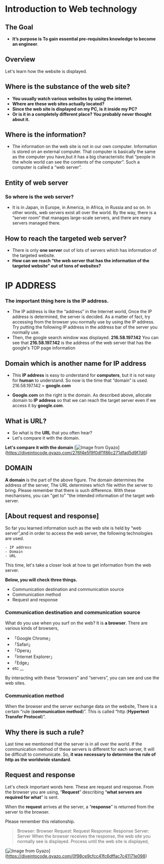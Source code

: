 # Introduction to Web technology

## The Goal

- **It’s purpose is To gain essential pre-requisites knowledge to become an engineer**.

## Overview

Let's learn how the website is displayed.

## Where is the substance of the web site?

- **You usually watch various websites by using the internet.**
- **Where are these web sites actually located?**
- **Since the web site is displayed on my PC, is it inside my PC?**
- **Or is it in a completely different place? You probably never thought about it.**

## Where is the information?

- The information on the web site is not in our own computer. Information is stored on an external computer. That computer is basically the same as the computer you have,but it has a big characteristic that “people in the whole world can see the contents of the computer”. Such a computer is called a “web server”.

## Entity of web server

### So where is the web server?

- It is in Japan, in Europe, in America, in Africa, in Russia and so on. In other words, web servers exist all over the world.  By the way, there is a “server room” that manages large-scale servers, and there are many servers managed there.

## How to reach the targeted web server?

- There is only **one server** out of lots of servers which has information of the targeted website.
- **How can we reach “the web server that has the information of the targeted website” out of tons of websites?**

# IP ADDRESS

### The important thing here is the IP address.
- The IP address is like the “address” in the Internet world,  Once the IP address is determined, the server is decided. As a matter of fact, try accessing from the browser you normally use by using the IP address.  Try putting the following IP address in the address bar of the server you normally use.
- Then, the google search window was displayed.
**216.58.197.142**
You can see that **216.58.197.142** is the address of the web server that has the google's TOP page information

## Domain which is another name for IP address

- This **IP address** is easy to understand for **computers**,  but it is not easy for **human** to understand.  So now is the time that “domain” is used.
216.58.197.142 = **google.com**

- **Google.com** on the right is the domain. As described above, allocate domain to **IP** **address** so that we can reach the target server even if we access it by **google.com**.

## What is URL?

- So what is the **URL** that you often hear?
- Let's compare it with the domain.

**Let's compare it with the domain**
[![Image from Gyazo](https://t.gyazo.com/teams/diveintocode/276f4e5f9f0df1f86c271dfad5d9f7d6.png)]
(https://diveintocode.gyazo.com/276f4e5f9f0df1f86c271dfad5d9f7d6)

## DOMAIN

**A domain** is the part of the above figure.
The domain determines the address of the server,
The URL determines which file within the server to bring.
Please remember that there is such difference.
With these mechanisms, you can "get to" "the intended information of the target web server.

## [About request and response]

So far you learned information such as the web site is held by “web server”,and in order to access the web server, the following technologies are used.
```
- IP address
- Domain
- URL
```
This time, let's take a closer look at how to get information from the web server.

**Below, you will check three things.**

- Communication destination and communication source
- Communication method
- Request and response

### Communication destination and communication source

What do you use when you surf on the web?
It is **a browser**. There are various kinds of browsers,

- 「Google Chrome」
- 「Safari」
- 「Opera」
- 「Internet Explorer」
- 「Edge」
-  etc ,,,

By interacting with these “browsers” and “servers”, you can see and use the web sites.
### Communication method
When the browser and the server exchange data on the website,
There is a certain “rule (**communication method**)”.
This is called “http (**Hypertext Transfer Protocol**)”.

## Why there is such a rule?
Last time we mentioned that the server is in all over the world.
If the communication method of these servers is different for each server,
It will be difficult to communicate.
So, **it was necessary to determine the rule of http as the worldwide standard**.

## Request and response

Let's check important words here.
These are request and response.
From the browser you are using,
“**Request**” describing “**what servers are required for what**” is sent.

When the **request** arrives at the server, a “**response**” is returned from the server to the browser.

Please remember this relationship.

> Browser: Browser Request: Request Response: Response Server: Server
When the browser receives the response, the web site you normally see is displayed.
Process until the web site is displayed,

[![Image from Gyazo](https://t.gyazo.com/teams/diveintocode/0f98ce9cfcc41fc6dffac7c41171e098.png)]
(https://diveintocode.gyazo.com/0f98ce9cfcc41fc6dffac7c41171e098)

 










